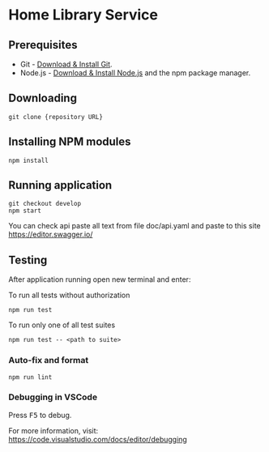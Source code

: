 # Home Library Service

## Prerequisites

- Git - [Download & Install Git](https://git-scm.com/downloads).
- Node.js - [Download & Install Node.js](https://nodejs.org/en/download/) and the npm package manager.

## Downloading

```
git clone {repository URL}
```

## Installing NPM modules

```
npm install
```

## Running application

```
git checkout develop
npm start
```

You can check api paste all text from file doc/api.yaml and paste to this site https://editor.swagger.io/

## Testing

After application running open new terminal and enter:

To run all tests without authorization

```
npm run test
```

To run only one of all test suites

```
npm run test -- <path to suite>
```

[//]: # (To run all test with authorization)

[//]: # ()
[//]: # (```)

[//]: # (npm run test:auth)

[//]: # (```)

[//]: # (To run only specific test suite with authorization)

[//]: # ()
[//]: # (```)

[//]: # (npm run test:auth -- <path to suite>)

[//]: # (```)

### Auto-fix and format

```
npm run lint
```

[//]: # (```)

[//]: # (npm run format)

[//]: # (```)

### Debugging in VSCode

Press <kbd>F5</kbd> to debug.

For more information, visit: https://code.visualstudio.com/docs/editor/debugging
